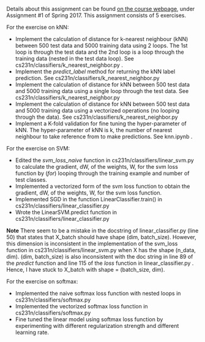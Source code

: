Details about this assignment can be found [on the course webpage](http://cs231n.github.io/), under Assignment #1 of Spring 2017.
This assignment consists of 5 exercises.

For the exercise on kNN:

* Implement the calculation of distance for k-nearest neighbour (kNN) between 500 test data and 5000 training data using 2 loops. The 1st loop is through the test data and the 2nd loop is a loop through the training data (nested in the test data loop). See cs231n/classifiers/k_nearest_neighbor.py .
* Implement the _predict\_label_ method for returning the kNN label prediction. See cs231n/classifiers/k_nearest_neighbor.py
* Implement the calculation of distance for kNN between 500 test data and 5000 training data using a single loop through the test data. See cs231n/classifiers/k_nearest_neighbor.py
* Implement the calculation of distance for kNN between 500 test data and 5000 training data using a vectorized operations (no looping through the data). See cs231n/classifiers/k_nearest_neighbor.py
* Implement a K-fold validation for fine tuning the hyper-parameter of kNN. The hyper-parameter of kNN is k, the number of nearest neighbour to take reference from to make predictions. See knn.ipynb .

For the exercise on SVM:
* Edited the _svm\_loss\_naive_ function in cs231n/classifiers/linear\_svm.py to calculate the gradient, dW, of the weights, W, for the svm loss function by (_for_) looping through the training example and number of test classes.
* Implemented a vectorized form of the svm loss function to obtain the gradient, dW, of the weights, W, for the svm loss function.
* Implemented SGD in the function LinearClassifier.train() in cs231n/classifiers/linear\_classifier.py
* Wrote the LinearSVM.predict function in cs231n/classifiers/linear\_classifier.py

**Note** There seem to be a mistake in the docstring of linear_classifier.py (line 50) that states that X_batch should have shape (dim, batch_size). However, this dimension is inconsistent in the implementation of the svm_loss function in cs231n/classifiers/linear\_svm.py when X has the shape (n_data, dim). (dim, batch_size) is also inconsistent with the doc string in line 89 of the _predict_ function and line 115 of the _loss_ function in linear_classifier.py . Hence, I have stuck to X_batch with shape = (batch_size, dim).

For the exercise on softmax:
* Implemented the naive softmax loss function with nested loops in cs231n/classifiers/softmax.py
* Implemented the vectorized softmax loss function in cs231n/classifiers/softmax.py
* Fine tuned the linear model using softmax loss function by experimenting with different regularization strength and different learning rate.
